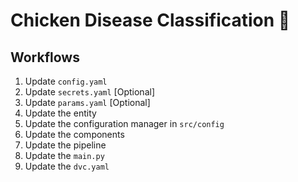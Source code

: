 # Chicken Disease Classification 🐓

## Workflows

1. Update `config.yaml`
2. Update `secrets.yaml` [Optional]
3. Update `params.yaml` [Optional]
4. Update the entity
5. Update the configuration manager in `src/config`
6. Update the components
7. Update the pipeline
8. Update the `main.py`
9. Update the `dvc.yaml`
